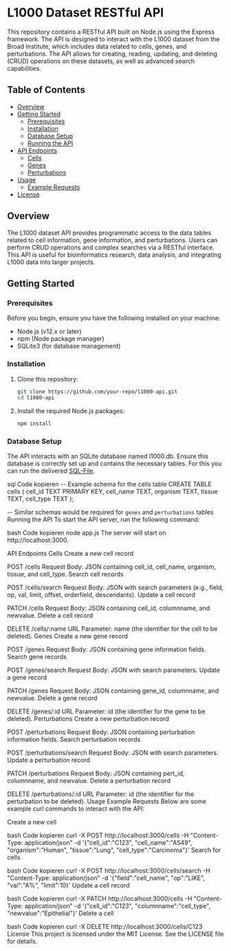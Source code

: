 # L1000 Dataset RESTful API

This repository contains a RESTful API built on Node.js using the Express framework. The API is designed to interact with the L1000 dataset from the Broad Institute, which includes data related to cells, genes, and perturbations. The API allows for creating, reading, updating, and deleting (CRUD) operations on these datasets, as well as advanced search capabilities.

## Table of Contents

- [Overview](#overview)
- [Getting Started](#getting-started)
  - [Prerequisites](#prerequisites)
  - [Installation](#installation)
  - [Database Setup](#database-setup)
  - [Running the API](#running-the-api)
- [API Endpoints](#api-endpoints)
  - [Cells](#cells)
  - [Genes](#genes)
  - [Perturbations](#perturbations)
- [Usage](#usage)
  - [Example Requests](#example-requests)
- [License](#license)

## Overview

The L1000 dataset API provides programmatic access to the data tables related to cell information, gene information, and perturbations. Users can perform CRUD operations and complex searches via a RESTful interface. This API is useful for bioinformatics research, data analysis, and integrating L1000 data into larger projects.

## Getting Started

### Prerequisites

Before you begin, ensure you have the following installed on your machine:

- Node.js (v12.x or later)
- npm (Node package manager)
- SQLite3 (for database management)

### Installation

1. Clone this repository:
   ```bash
   git clone https://github.com/your-repo/l1000-api.git
   cd l1000-api
   ```
2. Install the required Node.js packages:
   ```bash
   npm install
   ```

### Database Setup

The API interacts with an SQLite database named l1000.db. Ensure this database is correctly set up and contains the necessary tables. For this you can run the delivered [SQL-File](l1000.sql).

sql
Code kopieren
-- Example schema for the cells table
CREATE TABLE cells (
cell_id TEXT PRIMARY KEY,
cell_name TEXT,
organism TEXT,
tissue TEXT,
cell_type TEXT
);

-- Similar schemas would be required for `genes` and `perturbations` tables
Running the API
To start the API server, run the following command:

bash
Code kopieren
node app.js
The server will start on http://localhost:3000.

API Endpoints
Cells
Create a new cell record

POST /cells
Request Body: JSON containing cell_id, cell_name, organism, tissue, and cell_type.
Search cell records

POST /cells/search
Request Body: JSON with search parameters (e.g., field, op, val, limit, offset, orderfield, descendants).
Update a cell record

PATCH /cells
Request Body: JSON containing cell_id, columnname, and newvalue.
Delete a cell record

DELETE /cells/:name
URL Parameter: name (the identifier for the cell to be deleted).
Genes
Create a new gene record

POST /genes
Request Body: JSON containing gene information fields.
Search gene records

POST /genes/search
Request Body: JSON with search parameters.
Update a gene record

PATCH /genes
Request Body: JSON containing gene_id, columnname, and newvalue.
Delete a gene record

DELETE /genes/:id
URL Parameter: id (the identifier for the gene to be deleted).
Perturbations
Create a new perturbation record

POST /perturbations
Request Body: JSON containing perturbation information fields.
Search perturbation records

POST /perturbations/search
Request Body: JSON with search parameters.
Update a perturbation record

PATCH /perturbations
Request Body: JSON containing pert_id, columnname, and newvalue.
Delete a perturbation record

DELETE /perturbations/:id
URL Parameter: id (the identifier for the perturbation to be deleted).
Usage
Example Requests
Below are some example curl commands to interact with the API:

Create a new cell

bash
Code kopieren
curl -X POST http://localhost:3000/cells -H "Content-Type: application/json" -d '{"cell_id":"C123", "cell_name":"A549", "organism":"Human", "tissue":"Lung", "cell_type":"Carcinoma"}'
Search for cells

bash
Code kopieren
curl -X POST http://localhost:3000/cells/search -H "Content-Type: application/json" -d '{"field":"cell_name", "op":"LIKE", "val":"A%", "limit":10}'
Update a cell record

bash
Code kopieren
curl -X PATCH http://localhost:3000/cells -H "Content-Type: application/json" -d '{"cell_id":"C123", "columnname":"cell_type", "newvalue":"Epithelial"}'
Delete a cell

bash
Code kopieren
curl -X DELETE http://localhost:3000/cells/C123
License
This project is licensed under the MIT License. See the LICENSE file for details.
